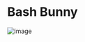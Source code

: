 # Bash Bunny

![image](https://github.com/gma1k/penetration-testing/assets/138721734/dcf59fbf-c727-4dcf-91c6-6122a73a72aa)
